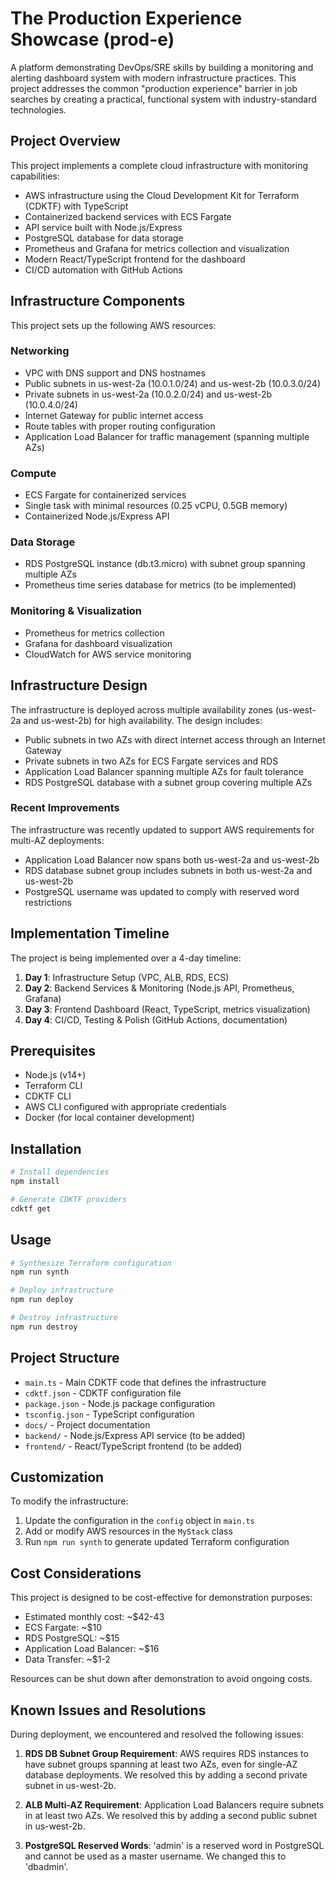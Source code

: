 # The Production Experience Showcase (prod-e)

A platform demonstrating DevOps/SRE skills by building a monitoring and alerting dashboard system with modern infrastructure practices. This project addresses the common "production experience" barrier in job searches by creating a practical, functional system with industry-standard technologies.

## Project Overview

This project implements a complete cloud infrastructure with monitoring capabilities:

- AWS infrastructure using the Cloud Development Kit for Terraform (CDKTF) with TypeScript
- Containerized backend services with ECS Fargate
- API service built with Node.js/Express
- PostgreSQL database for data storage
- Prometheus and Grafana for metrics collection and visualization
- Modern React/TypeScript frontend for the dashboard
- CI/CD automation with GitHub Actions

## Infrastructure Components

This project sets up the following AWS resources:

### Networking

- VPC with DNS support and DNS hostnames
- Public subnets in us-west-2a (10.0.1.0/24) and us-west-2b (10.0.3.0/24)
- Private subnets in us-west-2a (10.0.2.0/24) and us-west-2b (10.0.4.0/24)
- Internet Gateway for public internet access
- Route tables with proper routing configuration
- Application Load Balancer for traffic management (spanning multiple AZs)

### Compute

- ECS Fargate for containerized services
- Single task with minimal resources (0.25 vCPU, 0.5GB memory)
- Containerized Node.js/Express API

### Data Storage

- RDS PostgreSQL instance (db.t3.micro) with subnet group spanning multiple AZs
- Prometheus time series database for metrics (to be implemented)

### Monitoring & Visualization

- Prometheus for metrics collection
- Grafana for dashboard visualization
- CloudWatch for AWS service monitoring

## Infrastructure Design

The infrastructure is deployed across multiple availability zones (us-west-2a and us-west-2b) for high availability. The design includes:

- Public subnets in two AZs with direct internet access through an Internet Gateway
- Private subnets in two AZs for ECS Fargate services and RDS
- Application Load Balancer spanning multiple AZs for fault tolerance
- RDS PostgreSQL database with a subnet group covering multiple AZs

### Recent Improvements

The infrastructure was recently updated to support AWS requirements for multi-AZ deployments:

- Application Load Balancer now spans both us-west-2a and us-west-2b
- RDS database subnet group includes subnets in both us-west-2a and us-west-2b
- PostgreSQL username was updated to comply with reserved word restrictions

## Implementation Timeline

The project is being implemented over a 4-day timeline:

1. **Day 1**: Infrastructure Setup (VPC, ALB, RDS, ECS)
2. **Day 2**: Backend Services & Monitoring (Node.js API, Prometheus, Grafana)
3. **Day 3**: Frontend Dashboard (React, TypeScript, metrics visualization)
4. **Day 4**: CI/CD, Testing & Polish (GitHub Actions, documentation)

## Prerequisites

- Node.js (v14+)
- Terraform CLI
- CDKTF CLI
- AWS CLI configured with appropriate credentials
- Docker (for local container development)

## Installation

```bash
# Install dependencies
npm install

# Generate CDKTF providers
cdktf get
```

## Usage

```bash
# Synthesize Terraform configuration
npm run synth

# Deploy infrastructure
npm run deploy

# Destroy infrastructure
npm run destroy
```

## Project Structure

- `main.ts` - Main CDKTF code that defines the infrastructure
- `cdktf.json` - CDKTF configuration file
- `package.json` - Node.js package configuration
- `tsconfig.json` - TypeScript configuration
- `docs/` - Project documentation
- `backend/` - Node.js/Express API service (to be added)
- `frontend/` - React/TypeScript frontend (to be added)

## Customization

To modify the infrastructure:

1. Update the configuration in the `config` object in `main.ts`
2. Add or modify AWS resources in the `MyStack` class
3. Run `npm run synth` to generate updated Terraform configuration

## Cost Considerations

This project is designed to be cost-effective for demonstration purposes:

- Estimated monthly cost: ~$42-43
- ECS Fargate: ~$10
- RDS PostgreSQL: ~$15
- Application Load Balancer: ~$16
- Data Transfer: ~$1-2

Resources can be shut down after demonstration to avoid ongoing costs.

## Known Issues and Resolutions

During deployment, we encountered and resolved the following issues:

1. **RDS DB Subnet Group Requirement**: AWS requires RDS instances to have subnet groups spanning at least two AZs, even for single-AZ database deployments. We resolved this by adding a second private subnet in us-west-2b.

2. **ALB Multi-AZ Requirement**: Application Load Balancers require subnets in at least two AZs. We resolved this by adding a second public subnet in us-west-2b.

3. **PostgreSQL Reserved Words**: 'admin' is a reserved word in PostgreSQL and cannot be used as a master username. We changed this to 'dbadmin'.
